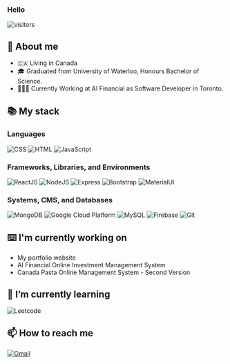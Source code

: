 ### Hello


![visitors](https://visitor-badge-reloaded.herokuapp.com/badge?page_id=NDC.jjwlee94&color=blue&style=for-the-badge&logo=Github)

## 🌟 About me

- 🇨🇦 Living in Canada
- 🎓 Graduated from University of Waterloo, Honours Bachelor of Science.
- 👩🏻‍💻 Currently Working at AI Financial as Software Developer in Toronto.

<!-- - 💻  -->

## 📚 My stack

### Languages
<p>
  <img alt="CSS" src="https://img.shields.io/badge/CSS%20-%231572B6.svg?logo=css3&logoColor=white">
  <img alt="HTML" src="https://img.shields.io/badge/HTML%20-%23E34F26.svg?logo=html5&logoColor=white">
  <img alt="JavaScript" src="https://img.shields.io/badge/JavaScript%20-%23F7DF1E.svg?logo=javascript&logoColor=black">
</p>

### Frameworks, Libraries, and Environments
<p>
  <img alt="ReactJS" src="https://img.shields.io/badge/React.js%20-%2320232a.svg?logo=react&logoColor=%2361DAFB">
  <img alt="NodeJS" src="https://img.shields.io/badge/Node.js%20-%2343853D.svg?logo=node.js&logoColor=white">
  <img alt="Express" src="https://img.shields.io/badge/Express%20-grey.svg?logo=express&logoColor=white">
  <img alt="Bootstrap" src="https://img.shields.io/badge/Bootstrap%20-purple.svg?logo=bootstrap&logoColor=white">
<!--   <img alt="SASS" src="https://img.shields.io/badge/SASS%20-orchid.svg?logo=sass&logoColor=white"> -->
  <img alt="MaterialUI" src="https://img.shields.io/badge/Material UI%20-blue.svg?logo=mui&logoColor=white">
<!--   <img alt="Mocha" src="https://img.shields.io/badge/Mocha%20-saddlebrown.svg?logo=mocha&logoColor=white">
  <img alt="Chai" src="https://img.shields.io/badge/Chai%20-bisque.svg?logo=chai&logoColor=maroon">
  <img alt="Jest" src="https://img.shields.io/badge/Jest%20-red.svg?logo=jest&logoColor=white">
  <img alt="Cypress" src="https://img.shields.io/badge/Cypress%20-grey.svg?logo=cypress&logoColor=white"> -->
</p>

### Systems, CMS, and Databases

<p>
  <img alt="MongoDB" src="https://img.shields.io/badge/MongoDB%20-green.svg?logo=mongodb&logoColor=white">
  <img alt='Google Cloud Platform' src="https://img.shields.io/badge/Google_Cloud-4285F4?style=for-the-badge&logo=google-cloud&logoColor=white">
  <img alt='MySQL' src="https://img.shields.io/badge/mysql-%2300f.svg?&style=for-the-badge&logo=mysql&logoColor=white">
  <img alt='Firebase' src='https://img.shields.io/badge/firebase-%23039BE5.svg?style=for-the-badge&logo=firebase')\
  <img alt="GitHub" src="https://img.shields.io/badge/GitHub%20-%2320232a.svg?logo=Github&logoColor=white">
  <img alt="Git" src="https://img.shields.io/badge/Git%20-green.svg?logo=Git&logoColor=white">
</p>

## ⌨️ I'm currently working on

- My portfolio website
- AI Financial Online Investment Management System
- Canada Pasta Online Management System - Second Version

## 🌱 I’m currently learning

<p>
<!--   <img alt="Python" src="https://img.shields.io/badge/Python%20-cornflowerblue.svg?logo=python&logoColor=white"> -->
<!--   <img alt="Docker" src="https://img.shields.io/badge/Docker%20-dodgerblue.svg?logo=docker&logoColor=white">
  <img alt="Kubernetes" src="https://img.shields.io/badge/Kubernetes%20-white.svg?logo=kubernetes&logoColor="white"> -->
  
<img alt='Leetcode' src="https://img.shields.io/badge/LeetCode-000000?style=for-the-badge&logo=LeetCode&logoColor=#d16c06">
</p>

## 📫 How to reach me
                                                                                                                   

<!-- <a href="...."><img src="https://img.icons8.com/bubbles/50/000000/linkedin.png" alt="LinkedIn"/></a> -->
<a href="mailto:andy_chen123@hotmail.com"><img src="https://img.icons8.com/bubbles/50/000000/gmail.png" alt="Gmail"/></a>

